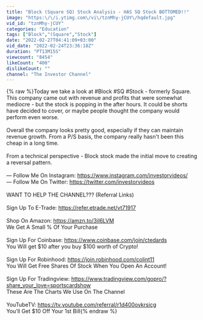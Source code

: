 ```yaml
---
title: "Block (Square SQ) Stock Analysis - HAS SQ Stock BOTTOMED!!"
image: "https:\/\/i.ytimg.com\/vi\/tznMhy-jCUY\/hqdefault.jpg"
vid_id: "tznMhy-jCUY"
categories: "Education"
tags: ["Block","(Square","Stock"]
date: "2022-02-27T04:41:09+03:00"
vid_date: "2022-02-24T23:36:18Z"
duration: "PT13M15S"
viewcount: "8454"
likeCount: "400"
dislikeCount: ""
channel: "The Investor Channel"
---
```

{% raw %}Today we take a look at #Block #SQ #Stock - formerly Square. This company came out with revenue and profits that were somewhat mediocre - but the stock is popping in the after hours. It could be shorts have decided to cover, or maybe people thought the company would perform even worse.<br /><br />Overall the company looks pretty good, especially if they can maintain revenue growth. From a P/S basis, the company really hasn't been this cheap in a long time. <br /><br />From a technical perspective - Block stock made the initial move to creating a reversal pattern. <br /><br />— Follow Me On Instagram: <a rel="nofollow" target="blank" href="https://www.instagram.com/investorvideos/">https://www.instagram.com/investorvideos/</a><br />— Follow Me On Twitter: <a rel="nofollow" target="blank" href="https://twitter.com/investorvideos">https://twitter.com/investorvideos</a><br /><br />WANT TO HELP THE CHANNEL??? (Referral Links)<br /><br />Sign Up To E-Trade: <a rel="nofollow" target="blank" href="https://refer.etrade.net/vt71917">https://refer.etrade.net/vt71917</a><br /><br />Shop On Amazon: <a rel="nofollow" target="blank" href="https://amzn.to/3iI6LVM">https://amzn.to/3iI6LVM</a><br />We Get A Small % Of Your Purchase<br /><br />Sign Up For Coinbase: <a rel="nofollow" target="blank" href="https://www.coinbase.com/join/ctedards">https://www.coinbase.com/join/ctedards</a><br />You Will get $10 after you buy $100 worth of Crypto!<br /><br />Sign Up For Robinhood: <a rel="nofollow" target="blank" href="https://join.robinhood.com/colint11">https://join.robinhood.com/colint11</a><br />You Will Get Free Shares Of Stock When You Open An Account!<br /><br />Sign Up For Tradingview: <a rel="nofollow" target="blank" href="https://www.tradingview.com/gopro/?share_your_love=sportscardshow">https://www.tradingview.com/gopro/?share_your_love=sportscardshow</a><br />These Are The Charts We Use On The Channel<br /><br />YouTubeTV: <a rel="nofollow" target="blank" href="https://tv.youtube.com/referral/r1d400ovkrsicg">https://tv.youtube.com/referral/r1d400ovkrsicg</a><br />You’ll Get $10 Off Your 1st Bill{% endraw %}
